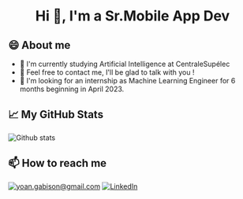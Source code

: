 <h1 align="center">Hi 👋, I'm a Sr.Mobile App Dev</h1>

## 😄 About me
- 🌱 I'm currently studying Artificial Intelligence at CentraleSupélec     
- 🤔 Feel free to contact me, I'll be glad to talk with you !
- 💬 I'm looking for an internship as Machine Learning Engineer for 6 months beginning in April 2023.

<h2>📈 My GitHub Stats</h2>

![Github stats](https://github-readme-stats.vercel.app/api?username=YoanGab&show_icons=true&include_all_commits=true)

<h2>📫 How to reach me</h2>

<a href="mailto:yoan.gabison@gmail.com]">![yoan.gabison@gmail.com](https://img.shields.io/badge/Gmail-D14836?style=for-the-badge&logo=gmail&logoColor=white)</a>
<a href="https://www.linkedin.com/in/yoangabison/">![LinkedIn](https://img.shields.io/badge/LinkedIn-0077B5?style=for-the-badge&logo=linkedin&logoColor=white)</a>
